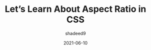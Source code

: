---
author: shadeed9
date: 2021-06-10
layout: post.njk
tags:
  - css
target_url: https://ishadeed.com/article/css-aspect-ratio/
title: Let’s Learn About Aspect Ratio in CSS
---